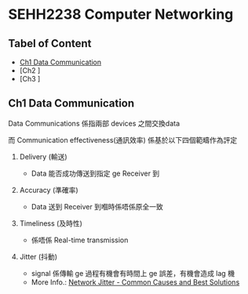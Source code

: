 # SEHH2238 Computer Networking
  
  
## Tabel of Content
- [Ch1 Data Communication](https://github.com/JackTheCoconut/Notebook/blob/main/HKCC/Year2/Sem2/SEHH2238_ComuterNetworking.md#ch1-data-communication)
- [Ch2 ]
- [Ch3 ]
  
  
## Ch1 Data Communication
    
    
Data Communications 係指兩部 devices 之間交換data 
    
    
而 Communication effectiveness(通訊效率) 係基於以下四個範疇作為評定
    
1. Delivery (輸送)
    - Data 能否成功傳送到指定 ge Receiver 到
    
2. Accuracy (準確率)
    - Data 送到 Receiver 到嗰時係唔係原全一致
    
3. Timeliness (及時性)
    - 係唔係 Real-time transmission 
    
4. Jitter (抖動)
    - signal 係傳輸 ge 過程有機會有時間上 ge 誤差，有機會造成 lag 機
    - More Info.: [Network Jitter - Common Causes and Best Solutions](https://www.ir.com/guides/what-is-network-jitter)
